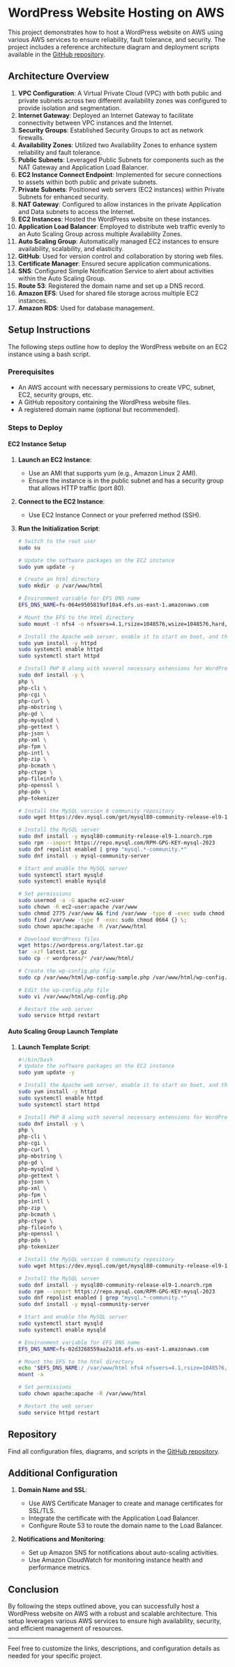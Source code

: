 # WordPress Website Hosting on AWS

This project demonstrates how to host a WordPress website on AWS using various AWS services to ensure reliability, fault tolerance, and security. The project includes a reference architecture diagram and deployment scripts available in the [GitHub repository](https://github.com/galkini/Host_a_WordPress_Website_on_AWS).

## Architecture Overview

1. **VPC Configuration**: A Virtual Private Cloud (VPC) with both public and private subnets across two different availability zones was configured to provide isolation and segmentation.
2. **Internet Gateway**: Deployed an Internet Gateway to facilitate connectivity between VPC instances and the Internet.
3. **Security Groups**: Established Security Groups to act as network firewalls.
4. **Availability Zones**: Utilized two Availability Zones to enhance system reliability and fault tolerance.
5. **Public Subnets**: Leveraged Public Subnets for components such as the NAT Gateway and Application Load Balancer.
6. **EC2 Instance Connect Endpoint**: Implemented for secure connections to assets within both public and private subnets.
7. **Private Subnets**: Positioned web servers (EC2 instances) within Private Subnets for enhanced security.
8. **NAT Gateway**: Configured to allow instances in the private Application and Data subnets to access the Internet.
9. **EC2 Instances**: Hosted the WordPress website on these instances.
10. **Application Load Balancer**: Employed to distribute web traffic evenly to an Auto Scaling Group across multiple Availability Zones.
11. **Auto Scaling Group**: Automatically managed EC2 instances to ensure availability, scalability, and elasticity.
12. **GitHub**: Used for version control and collaboration by storing web files.
13. **Certificate Manager**: Ensured secure application communications.
14. **SNS**: Configured Simple Notification Service to alert about activities within the Auto Scaling Group.
15. **Route 53**: Registered the domain name and set up a DNS record.
16. **Amazon EFS**: Used for shared file storage across multiple EC2 instances.
17. **Amazon RDS**: Used for database management.

## Setup Instructions

The following steps outline how to deploy the WordPress website on an EC2 instance using a bash script.

### Prerequisites

- An AWS account with necessary permissions to create VPC, subnet, EC2, security groups, etc.
- A GitHub repository containing the WordPress website files.
- A registered domain name (optional but recommended).

### Steps to Deploy

#### EC2 Instance Setup

1. **Launch an EC2 Instance**:
    - Use an AMI that supports yum (e.g., Amazon Linux 2 AMI).
    - Ensure the instance is in the public subnet and has a security group that allows HTTP traffic (port 80).

2. **Connect to the EC2 Instance**:
    - Use EC2 Instance Connect or your preferred method (SSH).

3. **Run the Initialization Script**:

    ```bash
    # Switch to the root user
    sudo su
    
    # Update the software packages on the EC2 instance
    sudo yum update -y
    
    # Create an html directory
    sudo mkdir -p /var/www/html
    
    # Environment variable for EFS DNS name
    EFS_DNS_NAME=fs-064e9505819af10a4.efs.us-east-1.amazonaws.com
    
    # Mount the EFS to the html directory
    sudo mount -t nfs4 -o nfsvers=4.1,rsize=1048576,wsize=1048576,hard,timeo=600,retrans=2,noresvport "$EFS_DNS_NAME":/ /var/www/html
    
    # Install the Apache web server, enable it to start on boot, and then start the server immediately
    sudo yum install -y httpd
    sudo systemctl enable httpd
    sudo systemctl start httpd
    
    # Install PHP 8 along with several necessary extensions for WordPress to run
    sudo dnf install -y \
    php \
    php-cli \
    php-cgi \
    php-curl \
    php-mbstring \
    php-gd \
    php-mysqlnd \
    php-gettext \
    php-json \
    php-xml \
    php-fpm \
    php-intl \
    php-zip \
    php-bcmath \
    php-ctype \
    php-fileinfo \
    php-openssl \
    php-pdo \
    php-tokenizer
    
    # Install the MySQL version 8 community repository
    sudo wget https://dev.mysql.com/get/mysql80-community-release-el9-1.noarch.rpm
    
    # Install the MySQL server
    sudo dnf install -y mysql80-community-release-el9-1.noarch.rpm
    sudo rpm --import https://repo.mysql.com/RPM-GPG-KEY-mysql-2023
    sudo dnf repolist enabled | grep "mysql.*-community.*"
    sudo dnf install -y mysql-community-server
    
    # Start and enable the MySQL server
    sudo systemctl start mysqld
    sudo systemctl enable mysqld
    
    # Set permissions
    sudo usermod -a -G apache ec2-user
    sudo chown -R ec2-user:apache /var/www
    sudo chmod 2775 /var/www && find /var/www -type d -exec sudo chmod 2775 {} \;
    sudo find /var/www -type f -exec sudo chmod 0664 {} \;
    sudo chown apache:apache -R /var/www/html
    
    # Download WordPress files
    wget https://wordpress.org/latest.tar.gz
    tar -xzf latest.tar.gz
    sudo cp -r wordpress/* /var/www/html/
    
    # Create the wp-config.php file
    sudo cp /var/www/html/wp-config-sample.php /var/www/html/wp-config.php
    
    # Edit the wp-config.php file
    sudo vi /var/www/html/wp-config.php
    
    # Restart the web server
    sudo service httpd restart
    ```

#### Auto Scaling Group Launch Template

1. **Launch Template Script**:

    ```bash
    #!/bin/bash
    # Update the software packages on the EC2 instance
    sudo yum update -y
    
    # Install the Apache web server, enable it to start on boot, and then start the server immediately
    sudo yum install -y httpd
    sudo systemctl enable httpd
    sudo systemctl start httpd
    
    # Install PHP 8 along with several necessary extensions for WordPress to run
    sudo dnf install -y \
    php \
    php-cli \
    php-cgi \
    php-curl \
    php-mbstring \
    php-gd \
    php-mysqlnd \
    php-gettext \
    php-json \
    php-xml \
    php-fpm \
    php-intl \
    php-zip \
    php-bcmath \
    php-ctype \
    php-fileinfo \
    php-openssl \
    php-pdo \
    php-tokenizer
    
    # Install the MySQL version 8 community repository
    sudo wget https://dev.mysql.com/get/mysql80-community-release-el9-1.noarch.rpm
    
    # Install the MySQL server
    sudo dnf install -y mysql80-community-release-el9-1.noarch.rpm
    sudo rpm --import https://repo.mysql.com/RPM-GPG-KEY-mysql-2023
    sudo dnf repolist enabled | grep "mysql.*-community.*"
    sudo dnf install -y mysql-community-server
    
    # Start and enable the MySQL server
    sudo systemctl start mysqld
    sudo systemctl enable mysqld
    
    # Environment variable for EFS DNS name
    EFS_DNS_NAME=fs-02d3268559aa2a318.efs.us-east-1.amazonaws.com
    
    # Mount the EFS to the html directory
    echo "$EFS_DNS_NAME:/ /var/www/html nfs4 nfsvers=4.1,rsize=1048576,wsize=1048576,hard,timeo=600,retrans=2 0 0" >> /etc/fstab
    mount -a
    
    # Set permissions
    sudo chown apache:apache -R /var/www/html
    
    # Restart the web server
    sudo service httpd restart
    ```

## Repository

Find all configuration files, diagrams, and scripts in the [GitHub repository](https://github.com/your-repo-link).

## Additional Configuration

1. **Domain Name and SSL**:
    - Use AWS Certificate Manager to create and manage certificates for SSL/TLS.
    - Integrate the certificate with the Application Load Balancer.
    - Configure Route 53 to route the domain name to the Load Balancer.

2. **Notifications and Monitoring**:
    - Set up Amazon SNS for notifications about auto-scaling activities.
    - Use Amazon CloudWatch for monitoring instance health and performance metrics.

## Conclusion

By following the steps outlined above, you can successfully host a WordPress website on AWS with a robust and scalable architecture. This setup leverages various AWS services to ensure high availability, security, and efficient management of resources.

---

Feel free to customize the links, descriptions, and configuration details as needed for your specific project.
